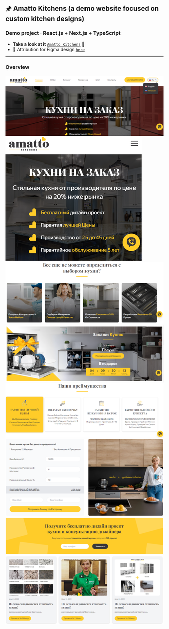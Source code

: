 ## 🖈 Amatto Kitchens (a demo website focused on custom kitchen designs)

### Demo project · React.js + Next.js + TypeScript

- **Take a look at it** [`Amatto Kitchens`](https://amatto-kitchens-ru.vercel.app) 👀
- 🔗 Attribution for Figma design [`here`](https://templatica.pro/mnogostranichnyj-sajt-kuhni-na-zakaz)

---

### Overview

![home-page-hero-section](/readme-img/home-page__hero-section.png)
![home-page-hero-section-mobile](/readme-img/home-page__hero-section-mobile.png)
![home-page-still-decide-section](/readme-img/home-page__still-decide-section.png)
![home-page-order-kitchen-section](/readme-img/home-page__order-kitchen-section.png)
![home-page-our-advantages-section](/readme-img/home-page__our-advantages.png)
![home-page-buy-installments-section](/readme-img/home-page__buy-installments-section.png)
![home-page-get-free-kitchen-design-section](/readme-img/home-page__get-free-kitchen-design-section.png)
![home-page-blog-section](/readme-img/home-page__blog.png)
